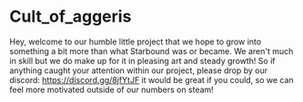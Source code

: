 # Cult_of_aggeris
Hey, welcome to our humble little project that we hope to grow into something a bit more than what Starbound was or became. We aren't much in skill but we do make up for it in pleasing art and steady growth! So if anything caught your attention within our project, please drop by our discord: https://discord.gg/8jfYtJF it would be great if you could, so we can feel more motivated outside of our numbers on steam!
